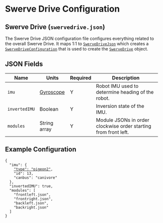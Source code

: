 # Swerve Drive Configuration

## Swerve Drive (`swervedrive.json`)

The Swerve Drive JSON configuration file configures everything related to the overall Swerve Drive. It maps 1:1 to [`SwerveDriveJson`](https://broncbotz3481.github.io/YAGSL/swervelib/parser/json/SwerveDriveJson.html) which creates a [`SwerveDriveConfiguration`](https://broncbotz3481.github.io/YAGSL/swervelib/parser/SwerveDriveConfiguration.html) that is used to create the [`SwerveDrive`](https://broncbotz3481.github.io/YAGSL/swervelib/SwerveDrive.html) object.

## JSON Fields

<table data-full-width="true"><thead><tr><th>Name</th><th>Units</th><th>Required</th><th>Description</th></tr></thead><tbody><tr><td><code>imu</code></td><td><a href="../../devices/gyroscope.md#gyroscope-configuration">Gyroscope</a></td><td>Y</td><td>Robot IMU used to determine heading of the robot.</td></tr><tr><td><code>invertedIMU</code></td><td>Boolean</td><td>Y</td><td>Inversion state of the IMU.</td></tr><tr><td><code>modules</code></td><td>String array</td><td>Y</td><td>Module JSONs in order clockwise order starting from front left.</td></tr></tbody></table>

## Example Configuration

<pre class="language-json"><code class="lang-json">{
  "imu": {
    <a data-footnote-ref href="#user-content-fn-1">"type": "pigeon2"</a>,
    "id": 13,
    "canbus": "canivore"
  },
  "invertedIMU": true,
  "modules": [
    "frontleft.json",
    "frontright.json",
    "backleft.json",
    "backright.json"
  ]
}
</code></pre>

[^1]: See more information [gyroscope.md](../../devices/gyroscope.md "mention")

